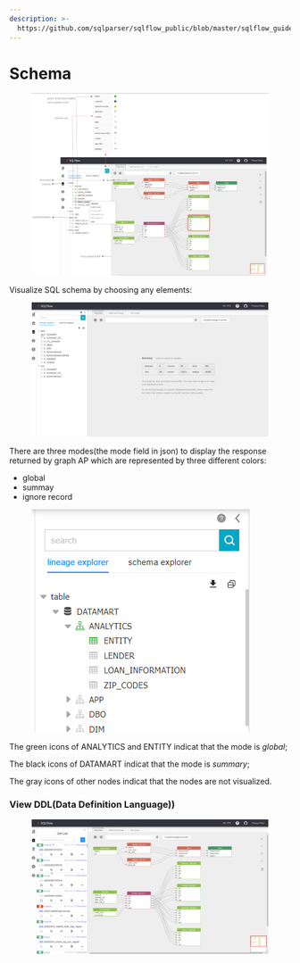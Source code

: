 ```yaml
---
description: >-
  https://github.com/sqlparser/sqlflow_public/blob/master/sqlflow_guide_cn.md#schema
---
```


# Schema

<figure><img src="../../.gitbook/assets/185734174-6d507fb8-2cb3-4a75-a5b7-4ab70ba8addd.png" alt=""><figcaption></figcaption></figure>

Visualize SQL schema by choosing any elements:

<figure><img src="../../.gitbook/assets/185738098-7ebe1e25-816e-4178-8f60-220d02c17b00.gif" alt=""><figcaption></figcaption></figure>

There are three modes(the mode field in json) to display the response returned by graph AP which are represented by three different colors:

* global
* summay
* ignore record

<figure><img src="../../.gitbook/assets/185738177-a7b66a2f-9532-4669-87b8-d6284d4bf03b.png" alt=""><figcaption></figcaption></figure>

The green icons of ANALYTICS and ENTITY indicat that the mode is _global_;&#x20;

The black icons of DATAMART indicat that the mode is _summary_;&#x20;

The gray icons of other nodes indicat that the nodes are not visualized.

### View DDL(Data Definition Language))

<figure><img src="../../.gitbook/assets/185738579-962c06d1-80c0-4b61-8251-f5541d0564d3.gif" alt=""><figcaption></figcaption></figure>
